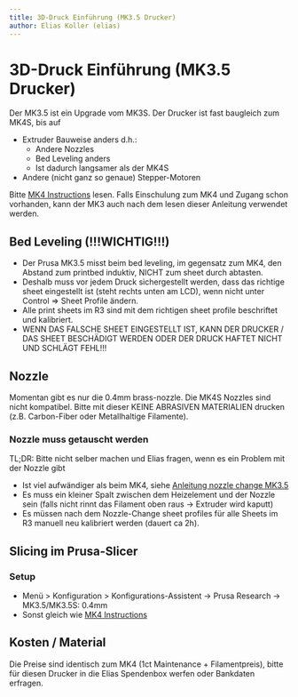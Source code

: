```yaml
---
title: 3D-Druck Einführung (MK3.5 Drucker)
author: Elias Koller (elias)
---
```


# 3D-Druck Einführung (MK3.5 Drucker)
Der MK3.5 ist ein Upgrade vom MK3S. Der Drucker ist fast baugleich zum MK4S, bis auf
- Extruder Bauweise anders d.h.:
  - Andere Nozzles
  - Bed Leveling anders
  - Ist dadurch langsamer als der MK4S
- Andere (nicht ganz so genaue) Stepper-Motoren

Bitte [MK4 Instructions](./MK4S.md) lesen. Falls Einschulung zum MK4 und Zugang schon vorhanden, kann der MK3 auch nach dem lesen dieser Anleitung verwendet werden.

## Bed Leveling (!!!WICHTIG!!!)
- Der Prusa MK3.5 misst beim bed leveling, im gegensatz zum MK4, den Abstand zum printbed induktiv, NICHT zum sheet durch abtasten.
- Deshalb muss vor jedem Druck sichergestellt werden, dass das richtige sheet eingestellt ist (steht rechts unten am LCD), wenn nicht unter Control => Sheet Profile ändern.
- Alle print sheets im R3 sind mit dem richtigen sheet profile beschriftet und kalibriert.
- WENN DAS FALSCHE SHEET EINGESTELLT IST, KANN DER DRUCKER / DAS SHEET BESCHÄDIGT WERDEN ODER DER DRUCK HAFTET NICHT UND SCHLÄGT FEHL!!!

## Nozzle
Momentan gibt es nur die 0.4mm brass-nozzle. Die MK4S Nozzles sind nicht kompatibel. Bitte mit dieser KEINE ABRASIVEN MATERIALIEN drucken (z.B. Carbon-Fiber oder Metallhaltige Filamente).

### Nozzle muss getauscht werden
TL;DR: Bitte nicht selber machen und Elias fragen, wenn es ein Problem mit der Nozzle gibt
- Ist viel aufwändiger als beim MK4, siehe [Anleitung nozzle change MK3.5](https://help.prusa3d.com/article/changing-or-replacing-the-nozzle-mk2-5-s-mk3-s-mk3-5-s_2069)
- Es muss ein kleiner Spalt zwischen dem Heizelement und der Nozzle sein (falls nicht rinnt das Filament oben raus -> Extruder wird kaputt)
- Es müssen nach dem Nozzle-Change sheet profiles für alle Sheets im R3 manuell neu kalibriert werden (dauert ca 2h).

## Slicing im Prusa-Slicer

### Setup
- Menü > Konfiguration > Konfigurations-Assistent -> Prusa Research -> MK3.5/MK3.5S: 0.4mm
- Sonst gleich wie [MK4 Instructions](./MK4S.md)

## Kosten / Material
Die Preise sind identisch zum MK4 (1ct Maintenance + Filamentpreis), bitte für diesen Drucker in die Elias Spendenbox werfen oder Bankdaten erfragen.
